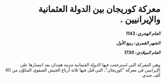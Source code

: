 <h1 dir="rtl">معركة كوريجان بين الدولة العثمانية والإيرانيين .</h1>

<h5 dir="rtl">العام الهجري:  1143

الشهر القمري: ربيع الأول

العام الميلادي: 1730</h5>

<p dir="rtl">وهي المعركة التي استرجعت فيها الدولة العثمانية مدينة همدان بعد انتصارها على الإيرانيين في معركة "كوريجان"، التي قُتل فيها ثلاثة أرباع الجيش الصفوي المكوَّن من 40 ألف جندي.</p></br>

